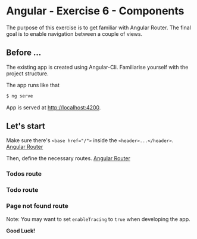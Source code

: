 # Angular - Exercise 6 - Components
The purpose of this exercise is to get familiar with Angular Router.
The final goal is to enable navigation between a couple of views.

## Before ...
The existing app is created using Angular-Cli. Familiarise yourself with the project structure.

The app runs like that
```bash
$ ng serve
```

App is served at [http://localhost:4200](http://localhost:4200).

## Let's start
Make sure there's `<base href="/">` inside the `<header>...</header>`.
[Angular Router](https://angular.io/guide/router#base-href)

Then, define the necessary routes.
[Angular Router](https://angular.io/guide/router#define-routes)

### Todos route


### Todo route


### Page not found route


Note: You may want to set `enableTracing` to `true` when developing the app. 

**Good Luck!**
